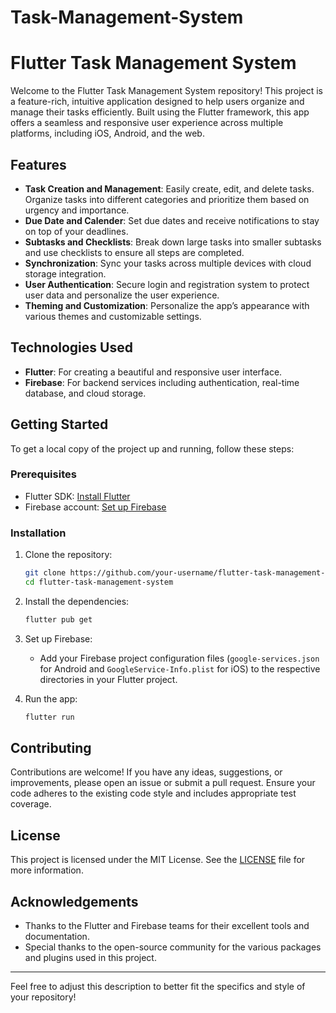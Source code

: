 # Task-Management-System
# Flutter Task Management System

Welcome to the Flutter Task Management System repository! This project is a feature-rich, intuitive application designed to help users organize and manage their tasks efficiently. Built using the Flutter framework, this app offers a seamless and responsive user experience across multiple platforms, including iOS, Android, and the web.

## Features

- **Task Creation and Management**: Easily create, edit, and delete tasks. Organize tasks into different categories and prioritize them based on urgency and importance.
- **Due Date and Calender**: Set due dates and receive notifications to stay on top of your deadlines.
- **Subtasks and Checklists**: Break down large tasks into smaller subtasks and use checklists to ensure all steps are completed.
- **Synchronization**: Sync your tasks across multiple devices with cloud storage integration.
- **User Authentication**: Secure login and registration system to protect user data and personalize the user experience.
- **Theming and Customization**: Personalize the app’s appearance with various themes and customizable settings.

## Technologies Used

- **Flutter**: For creating a beautiful and responsive user interface.
- **Firebase**: For backend services including authentication, real-time database, and cloud storage.

## Getting Started

To get a local copy of the project up and running, follow these steps:

### Prerequisites

- Flutter SDK: [Install Flutter](https://flutter.dev/docs/get-started/install)
- Firebase account: [Set up Firebase](https://firebase.google.com/)

### Installation

1. Clone the repository:

    ```bash
    git clone https://github.com/your-username/flutter-task-management-system.git
    cd flutter-task-management-system
    ```

2. Install the dependencies:

    ```bash
    flutter pub get
    ```

3. Set up Firebase:

    - Add your Firebase project configuration files (`google-services.json` for Android and `GoogleService-Info.plist` for iOS) to the respective directories in your Flutter project.

4. Run the app:

    ```bash
    flutter run
    ```

## Contributing

Contributions are welcome! If you have any ideas, suggestions, or improvements, please open an issue or submit a pull request. Ensure your code adheres to the existing code style and includes appropriate test coverage.

## License

This project is licensed under the MIT License. See the [LICENSE](LICENSE) file for more information.

## Acknowledgements

- Thanks to the Flutter and Firebase teams for their excellent tools and documentation.
- Special thanks to the open-source community for the various packages and plugins used in this project.

---

Feel free to adjust this description to better fit the specifics and style of your repository!
